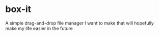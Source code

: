# box-it
A simple drag-and-drop file manager I want to make that will hopefully make my life easier in the future
